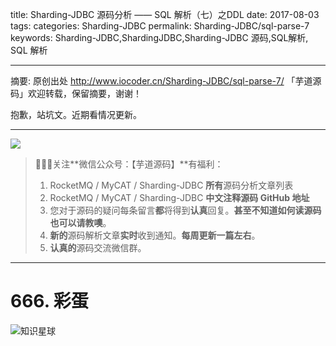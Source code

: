 title: Sharding-JDBC 源码分析 —— SQL 解析（七）之DDL
date: 2017-08-03
tags:
categories: Sharding-JDBC
permalink: Sharding-JDBC/sql-parse-7
keywords: Sharding-JDBC,ShardingJDBC,Sharding-JDBC 源码,SQL解析, SQL 解析

-------

摘要: 原创出处 http://www.iocoder.cn/Sharding-JDBC/sql-parse-7/ 「芋道源码」欢迎转载，保留摘要，谢谢！

抱歉，站坑文。近期看情况更新。

-------

![](https://www.iocoder.cn/images/common/wechat_mp_2018_05_18.jpg)

> 🙂🙂🙂关注**微信公众号：【芋道源码】**有福利：  
> 1. RocketMQ / MyCAT / Sharding-JDBC **所有**源码分析文章列表  
> 2. RocketMQ / MyCAT / Sharding-JDBC **中文注释源码 GitHub 地址**  
> 3. 您对于源码的疑问每条留言**都**将得到**认真**回复。**甚至不知道如何读源码也可以请教噢**。  
> 4. **新的**源码解析文章**实时**收到通知。**每周更新一篇左右**。  
> 5. **认真的**源码交流微信群。

-------

# 666. 彩蛋

![知识星球](http://www.iocoder.cn/images/Architecture/2017_12_29/01.png)

